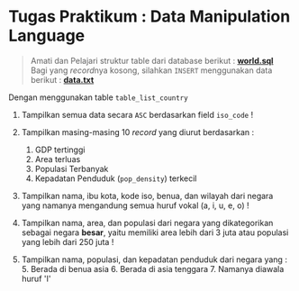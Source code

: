 # Tugas Praktikum : Data Manipulation Language

> Amati dan Pelajari struktur table dari database berikut : [**world.sql**](assets/world.sql)   
> Bagi yang *record*nya kosong, silahkan ```INSERT``` menggunakan data berikut : [**data.txt**](assets/data.txt)

Dengan menggunakan table ```table_list_country```   
1. Tampilkan semua data secara ```ASC``` berdasarkan field ```iso_code``` !
   
2. Tampilkan masing-masing 10 *record* yang diurut berdasarkan :
	1. GDP tertinggi
	2. Area terluas
	3. Populasi Terbanyak
	4. Kepadatan Penduduk (```pop_density```) terkecil
   
   
3. Tampilkan nama, ibu kota, kode iso, benua, dan wilayah dari negara yang namanya mengandung semua huruf vokal (a, i, u, e, o) !
   
4. Tampilkan nama, area, dan populasi dari negara yang dikategorikan sebagai negara **besar**, yaitu memiliki area lebih dari 3 juta atau populasi yang lebih dari 250 juta !
   
5. Tampilkan nama, populasi, dan kepadatan penduduk dari negara yang :
	5. Berada di benua asia
	6. Berada di asia tenggara
	7. Namanya diawala huruf 'I'
